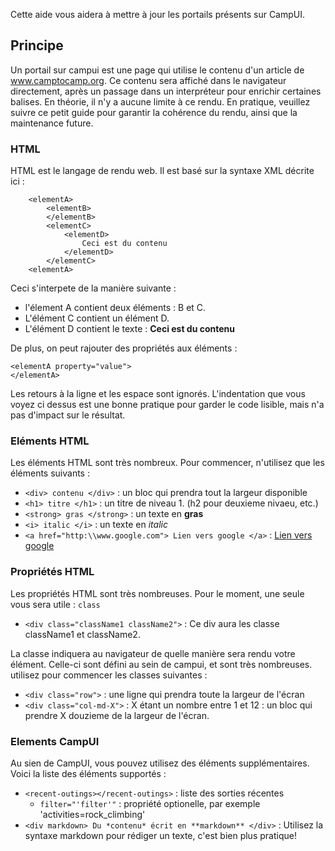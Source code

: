 Cette aide vous aidera à mettre à jour les portails présents sur CampUI.

## Principe

Un portail sur campui est une page qui utilise le contenu d'un article de www.camptocamp.org. Ce contenu sera affiché dans le navigateur directement, après un passage dans un interpréteur pour enrichir certaines balises. En théorie, il n'y a aucune limite à ce rendu. En pratique, veuillez suivre ce petit guide pour garantir la cohérence du rendu, ainsi que la maintenance future.

### HTML

HTML est le langage de rendu web. Il est basé sur la syntaxe XML décrite ici :

```
    <elementA>
        <elementB>
        </elementB>
        <elementC>    
            <elementD>
                Ceci est du contenu
            </elementD>
        </elementC>
    <elementA>
```
    
Ceci s'interpete de la manière suivante : 

* l'élement A contient deux éléments : B et C. 
* L'élément C contient un élément D. 
* L'élément D contient le texte : **Ceci est du contenu**

De plus, on peut rajouter des propriétés aux éléments :
  
    <elementA property="value">
    </elementA>
    
Les retours à la ligne et les espace sont ignorés. L'indentation que vous voyez ci dessus est une bonne pratique pour garder le code lisible, mais n'a pas d'impact sur le résultat.


### Eléments HTML

Les éléments HTML sont très nombreux. Pour commencer, n'utilisez que les éléments suivants :

* `<div> contenu </div>` : un bloc qui prendra tout la largeur disponible
* `<h1> titre </h1>` : un titre de niveau 1. (h2 pour deuxieme nivaeu, etc.)
* `<strong> gras </strong>` : un texte en **gras**
* `<i> italic </i>` : un texte en *italic*
* `<a href="http:\\www.google.com"> Lien vers google </a>` : [Lien vers google](http:\\www.google.com)

### Propriétés HTML

Les propriétés HTML sont très nombreuses. Pour le moment, une seule vous sera utile : `class` 
* `<div class="className1 className2">` : Ce div aura les classe className1 et className2.

La classe indiquera au navigateur de quelle manière sera rendu votre élément. Celle-ci sont défini au sein de campui, et sont très nombreuses. utilisez pour commencer les classes suivantes : 

* `<div class="row">` : une ligne qui prendra toute la largeur de l'écran
* `<div class="col-md-X">` : X étant un nombre entre 1 et 12 : un bloc qui prendre X douzieme de la largeur de l'écran. 

### Elements CampUI

Au sien de CampUI, vous pouvez utilisez des éléments supplémentaires. Voici la liste des éléments supportés :

* `<recent-outings></recent-outings>` : liste des sorties récentes
  * `filter="'filter'"` : propriété optionelle, par exemple 'activities=rock_climbing'
* `<div markdown> Du *contenu* écrit en **markdown** </div>` : Utilisez la syntaxe markdown pour rédiger un texte, c'est bien plus pratique!

